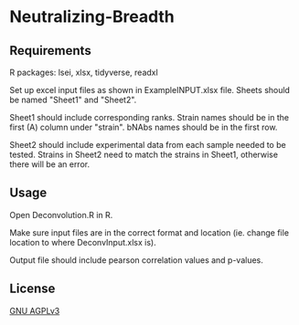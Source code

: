 # Neutralizing-Breadth

## Requirements
R packages: lsei, xlsx, tidyverse, readxl

Set up excel input files as shown in ExampleINPUT.xlsx file. Sheets should be named "Sheet1" and "Sheet2". 

Sheet1 should include corresponding ranks. Strain names should be in the first (A) column under "strain". bNAbs names should be in the first row.

Sheet2 should include experimental data from each sample needed to be tested. Strains in Sheet2 need to match the strains in Sheet1, otherwise there will be an error.

## Usage

Open Deconvolution.R in R.

Make sure input files are in the correct format and location (ie. change file location to where DeconvInput.xlsx is).

Output file should include pearson correlation values and p-values. 

## License
[GNU AGPLv3](https://choosealicense.com/licenses/agpl-3.0/)

